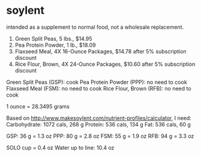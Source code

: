 soylent
=======

intended as a supplement to normal food, not a wholesale replacement.

1. Green Split Peas, 5 lbs., $14.95
2. Pea Protein Powder, 1 lb., $18.09
3. Flaxseed Meal, 4X 16-Ounce Packages, $14.78 after 5% subscription discount
4. Rice Flour, Brown, 4X 24-Ounce Packages, $10.60 after 5% subscription discount

Green Split Peas (GSP): cook
Pea Protein Powder (PPP): no need to cook
Flaxseed Meal (FSM): no need to cook
Rice Flour, Brown (RFB): no need to cook

1 ounce = 28.3495 grams

Based on http://www.makesoylent.com/nutrient-profiles/calculator, I need:
Carbohydrate: 1072 cals, 268 g
Protein: 536 cals, 134 g
Fat: 536 cals, 60 g

GSP: 36 g = 1.3 oz
PPP: 80 g = 2.8 oz
FSM: 55 g = 1.9 oz
RFB: 94 g = 3.3 oz

SOLO cup = 0.4 oz
Water up to line: 10.4 oz
